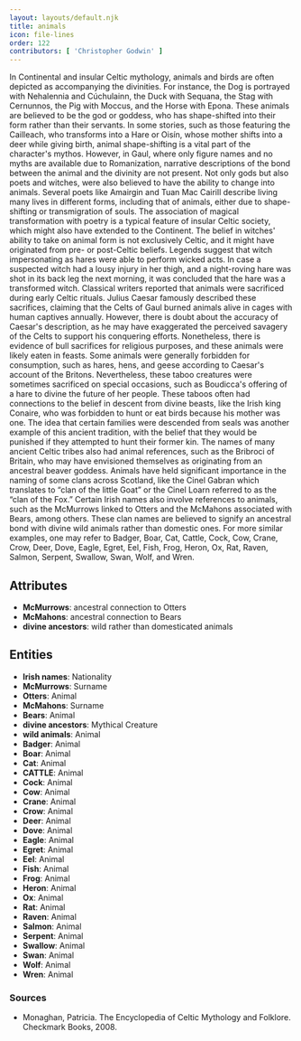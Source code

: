 ```yaml
---
layout: layouts/default.njk
title: animals
icon: file-lines
order: 122
contributors: [ 'Christopher Godwin' ]
---
```

In Continental and insular Celtic mythology, animals and birds are often depicted as accompanying the divinities. For instance, the Dog is portrayed with Nehalennia and Cúchulainn, the Duck with Sequana, the Stag with Cernunnos, the Pig with Moccus, and the Horse with Epona. These animals are believed to be the god or goddess, who has shape-shifted into their form rather than their servants. In some stories, such as those featuring the Cailleach, who transforms into a Hare or Oisín, whose mother shifts into a deer while giving birth, animal shape-shifting is a vital part of the character's mythos. However, in Gaul, where only figure names and no myths are available due to Romanization, narrative descriptions of the bond between the animal and the divinity are not present. Not only gods but also poets and witches, were also believed to have the ability to change into animals. Several poets like Amairgin and Tuan Mac Cairill describe living many lives in different forms, including that of animals, either due to shape-shifting or transmigration of souls. The association of magical transformation with poetry is a typical feature of insular Celtic society, which might also have extended to the Continent. The belief in witches' ability to take on animal form is not exclusively Celtic, and it might have originated from pre- or post-Celtic beliefs. Legends suggest that witch impersonating as hares were able to perform wicked acts. In case a suspected witch had a lousy injury in her thigh, and a night-roving hare was shot in its back leg the next morning, it was concluded that the hare was a transformed witch. Classical writers reported that animals were sacrificed during early Celtic rituals. Julius Caesar famously described these sacrifices, claiming that the Celts of Gaul burned animals alive in cages with human captives annually. However, there is doubt about the accuracy of Caesar's description, as he may have exaggerated the perceived savagery of the Celts to support his conquering efforts. Nonetheless, there is evidence of bull sacrifices for religious purposes, and these animals were likely eaten in feasts. Some animals were generally forbidden for consumption, such as hares, hens, and geese according to Caesar's account of the Britons. Nevertheless, these taboo creatures were sometimes sacrificed on special occasions, such as Boudicca's offering of a hare to divine the future of her people. These taboos often had connections to the belief in descent from divine beasts, like the Irish king Conaire, who was forbidden to hunt or eat birds because his mother was one. The idea that certain families were descended from seals was another example of this ancient tradition, with the belief that they would be punished if they attempted to hunt their former kin. The names of many ancient Celtic tribes also had animal references, such as the Bribroci of Britain, who may have envisioned themselves as originating from an ancestral beaver goddess. Animals have held significant importance in the naming of some clans across Scotland, like the Cinel Gabran which translates to “clan of the little Goat” or the Cinel Loarn referred to as the “clan of the Fox.” Certain Irish names also involve references to animals, such as the McMurrows linked to Otters and the McMahons associated with Bears, among others. These clan names are believed to signify an ancestral bond with divine wild animals rather than domestic ones. For more similar examples, one may refer to Badger, Boar, Cat, Cattle, Cock, Cow, Crane, Crow, Deer, Dove, Eagle, Egret, Eel, Fish, Frog, Heron, Ox, Rat, Raven, Salmon, Serpent, Swallow, Swan, Wolf, and Wren.

## Attributes

- **McMurrows**: ancestral connection to Otters
- **McMahons**: ancestral connection to Bears
- **divine ancestors**: wild rather than domesticated animals

## Entities

- **Irish names**: Nationality
- **McMurrows**: Surname
- **Otters**: Animal
- **McMahons**: Surname
- **Bears**: Animal
- **divine ancestors**: Mythical Creature
- **wild animals**: Animal
- **Badger**: Animal
- **Boar**: Animal
- **Cat**: Animal
- **CATTLE**: Animal
- **Cock**: Animal
- **Cow**: Animal
- **Crane**: Animal
- **Crow**: Animal
- **Deer**: Animal
- **Dove**: Animal
- **Eagle**: Animal
- **Egret**: Animal
- **Eel**: Animal
- **Fish**: Animal
- **Frog**: Animal
- **Heron**: Animal
- **Ox**: Animal
- **Rat**: Animal
- **Raven**: Animal
- **Salmon**: Animal
- **Serpent**: Animal
- **Swallow**: Animal
- **Swan**: Animal
- **Wolf**: Animal
- **Wren**: Animal

### Sources

- Monaghan, Patricia. The Encyclopedia of Celtic Mythology and Folklore. Checkmark Books, 2008.


